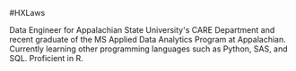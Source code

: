 
#HXLaws

Data Engineer for Appalachian State University's CARE Department and recent graduate of the MS Applied Data Analytics Program at Appalachian. Currently learning other programming languages such as Python, SAS, and SQL. Proficient in R. 
